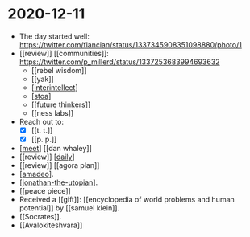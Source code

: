 # 2020-12-11

- The day started well: https://twitter.com/flancian/status/1337345908351098880/photo/1
- [[review]] [[communities]]: https://twitter.com/p_millerd/status/1337253683994693632
  - [[rebel wisdom]]
  - [[yak]]
  - [[interintellect]]
  - [[stoa]]
  - [[future thinkers]]
  - [[ness labs]]
- Reach out to:
  - [x] [[t. t.]]
  - [x] [[p. p.]]
- [[meet]] [[dan whaley]]
- [[review]] [[daily]]
- [[review]] [[agora plan]]
- [[amadeo]].
- [[jonathan-the-utopian]].
- [[peace piece]]
- Received a [[gift]]: [[encyclopedia of world problems and human potential]] by [[samuel klein]].
- [[Socrates]].
- [[Avalokiteshvara]]

[//begin]: # "Autogenerated link references for markdown compatibility"
[interintellect]: ../interintellect "Interintellect"
[stoa]: ../stoa "Stoa"
[meet]: ../meet "Meet"
[dan-whaley]: ../dan-whaley "Dan Whaley"
[daily]: ../daily "Daily"
[agora-plan]: ../agora-plan "Agora Plan"
[amadeo]: ../amadeo "Amadeo"
[jonathan-the-utopian]: ../jonathan-the-utopian "Jonathan the Utopian"
[peace-piece]: ../peace-piece "Peace Piece"
[encyclopedia-of-world-problems-and-human-potential]: ../encyclopedia-of-world-problems-and-human-potential "Encyclopedia of World Problems and Human Potential"
[samuel-klein]: ../samuel-klein "Samuel Klein"
[//end]: # "Autogenerated link references"